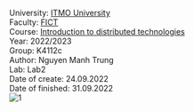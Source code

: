University: [ITMO University](https://itmo.ru/ru/)<br>
Faculty: [FICT](https://fict.itmo.ru)<br>
Course: [Introduction to distributed technologies](https://github.com/itmo-ict-faculty/introduction-to-distributed-technologies)<br>
Year: 2022/2023<br>
Group: K4112c<br>
Author: Nguyen Manh Trung<br>
Lab: Lab2<br>
Date of create: 24.09.2022<br>
Date of finished: 31.09.2022<br>
![1](https://user-images.githubusercontent.com/83900905/192087261-dc78ef4b-cd98-45f8-8e26-2c281760ec75.jpg)
